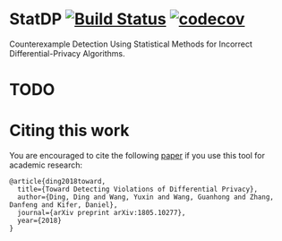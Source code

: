 # StatDP [![Build Status](https://travis-ci.com/RyanWangGit/StatDP.svg?token=6D8zTzZr7SPui6PzhT2a&branch=master)](https://travis-ci.com/RyanWangGit/StatDP)  [![codecov](https://codecov.io/gh/RyanWangGit/StatDP/branch/master/graph/badge.svg?token=1esLM0E5BZ)](https://codecov.io/gh/RyanWangGit/StatDP)

Counterexample Detection Using Statistical Methods for Incorrect Differential-Privacy Algorithms.

# TODO

# Citing this work

You are encouraged to cite the following [paper](https://arxiv.org/pdf/1805.10277.pdf) if you use this tool for academic research:

```
@article{ding2018toward,
  title={Toward Detecting Violations of Differential Privacy},
  author={Ding, Ding and Wang, Yuxin and Wang, Guanhong and Zhang, Danfeng and Kifer, Daniel},
  journal={arXiv preprint arXiv:1805.10277},
  year={2018}
}
```